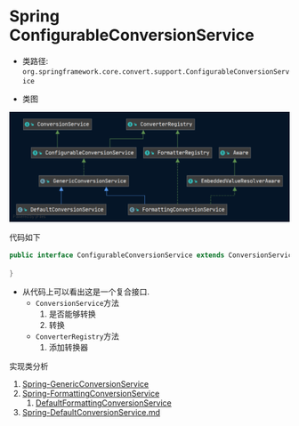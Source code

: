 # Spring ConfigurableConversionService
- 类路径: `org.springframework.core.convert.support.ConfigurableConversionService`

- 类图

![ConfigurableConversionService.png](./images/ConfigurableConversionService.png)



代码如下

```java
public interface ConfigurableConversionService extends ConversionService, ConverterRegistry {

}
```



- 从代码上可以看出这是一个复合接口. 
  - `ConversionService`方法
    1. 是否能够转换
    2. 转换
  - `ConverterRegistry`方法
    1. 添加转换器



实现类分析

1. [Spring-GenericConversionService](./Spring-GenericConversionService.md)
2. [Spring-FormattingConversionService](./Spring-FormattingConversionService.md)
   1. [DefaultFormattingConversionService](Spring-DefaultFormattingConversionService.md)
3. [Spring-DefaultConversionService.md](./Spring-DefaultConversionService.md)